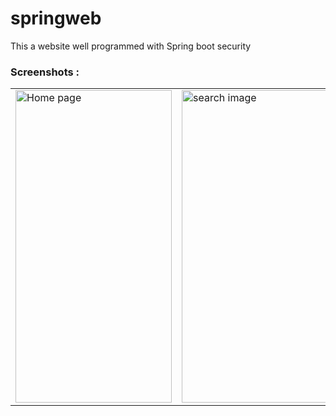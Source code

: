 # springweb
This a website well programmed with Spring boot security





 ### Screenshots : 
 
 <table>
  <tr>
    <td><img src="https://user-images.githubusercontent.com/78819932/175958219-7828e8ec-7386-4d1d-bcd8-0a1684b9cb09.png" alt="Home page" style="width:250px;height:500px;"></td>
      <td><img src="https://user-images.githubusercontent.com/78819932/175959300-fed6f820-b1af-4d0a-a71a-0f71caa0bc63.png" alt="search image" style="width:250px;height:500px;"></td>
  
   
  </tr>
  
 
   
</table><br><br>


 







